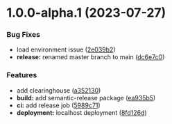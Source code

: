 # 1.0.0-alpha.1 (2023-07-27)


### Bug Fixes

* load environment issue ([2e039b2](https://github.com/truzzt/truzztport/commit/2e039b27355621590741d08b324c58c1995d6afb))
* **release:** renamed master branch to main ([dc6e7c0](https://github.com/truzzt/truzztport/commit/dc6e7c06f22f8aaffddeda82ced2c56df72dea2e))


### Features

* add clearinghouse ([a352130](https://github.com/truzzt/truzztport/commit/a352130e7737611a7e3ae879d14608fa80b03ba4))
* **build:** add semantic-release package ([ea935b5](https://github.com/truzzt/truzztport/commit/ea935b5406143665b47c9417e2a379751e38dc6e))
* **ci:** add release job ([5989c71](https://github.com/truzzt/truzztport/commit/5989c716867de0ce808ef4c5198b6c5373a47d79))
* **deployment:** localhost deployment ([8fd126d](https://github.com/truzzt/truzztport/commit/8fd126d120c1b0573702913552ffbf54767a014c))
